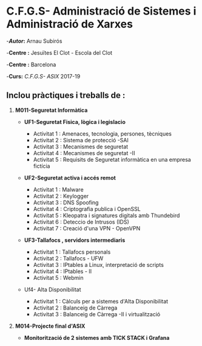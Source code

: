 # C.F.G.S- Administració de Sistemes i Administració de Xarxes

-**_Autor_:** Arnau Subirós

-**Centre :**  Jesuïtes El Clot - Escola del Clot

-**Centre :**  Barcelona

-**Curs:**  *C.F.G.S- ASIX* 2017-19


## Inclou  pràctiques i treballs de :

 1.  **M011-Seguretat Informàtica**

      - **UF1-Seguretat Fisica, lògica i legislacio**
        - Activitat 1 : Amenaces, tecnologia, persones, tècniques
        - Activitat 2 : Sistema de protecció -SAI
        - Activitat 3 : Mecanismes de seguretat
        - Activitat 4 : Mecanismes de seguretat -II
        - Activitat 5 : Requisits de Seguretat informàtica en una empresa fictícia

      - **UF2-Seguretat activa i accés remot**
        - Activitat 1 : Malware
        - Activitat 2 : Keylogger
        - Activitat 3 : DNS Spoofing
        - Activitat 4 : Criptografia publica i OpenSSL
        - Activitat 5 :  Kleopatra i signatures digitals amb Thundebird
        - Activitat 6 :  Deteccio de Intrusos (IDS)
        - Activitat 7 :  Creació d'una VPN - OpenVPN

      - **UF3-Tallafocs , servidors intermediaris**
        - Activitat 1 : Tallafocs personals
        - Activitat 2 : Tallafocs - UFW
        - Activitat 3 : IPtables a Linux, interpretació de scripts
        - Activitat 4 : IPtables - II
        - Activitat 5 :  Webmin

      - Uf4- Alta Disponibilitat
        - Activitat 1 : Càlculs per a sistemes d'Alta Disponibilitat
        - Activitat 2 : Balanceig de Càrrega
        - Activitat 3 : Balanceig de Càrrega -II i virtualització

2.  **M014-Projecte final d'ASIX**

    - **Monitorització de 2 sistemes amb TICK STACK i Grafana**
